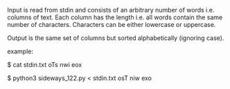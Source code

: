 Input is read from stdin and consists of an arbitrary number of words i.e. columns of text. Each column has the length i.e. all words contain the same number of characters. Characters can be either lowercase or uppercase.

Output is the same set of columns but sorted alphabetically (ignoring case).

example:

$ cat stdin.txt
oTs
nwi
eox

$ python3 sideways_122.py < stdin.txt
osT
niw
exo

